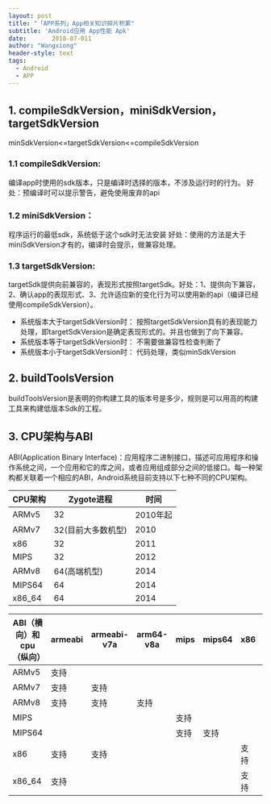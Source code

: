 ```yaml
---
layout: post
title: "「APP系列」App相关知识碎片积累"
subtitle: 'Android应用 App性能 Apk'
date:       2018-07-011
author: "Wangxiong"
header-style: text
tags:
  - Android
  - APP
---
```


## 1. compileSdkVersion，miniSdkVersion，targetSdkVersion

minSdkVersion<=targetSdkVersion<=compileSdkVersion

### 1.1 compileSdkVersion:

编译app时使用的sdk版本，只是编译时选择的版本，不涉及运行时的行为。
好处：预编译时可以提示警告，避免使用废弃的api

### 1.2 miniSdkVersion：

程序运行的最低sdk，系统低于这个sdk时无法安装
好处：使用的方法是大于miniSdkVersion才有的，编译时会提示，做兼容处理。

### 1.3 targetSdkVersion:

targetSdk提供向前兼容的，表现形式按照targetSdk。好处：1、提供向下兼容，2、确认app的表现形式、3、允许适应新的变化行为可以使用新的api（编译已经使用compileSdkVersion）。

- 系统版本大于targetSdkVersion时：
  按照targetSdkVersion具有的表现能力处理，即targetSdkVersion是确定表现形式的。并且也做到了向下兼容。
- 系统版本等于targetSdkVersion时：
  不需要做兼容性检查判断了
- 系统版本小于targetSdkVersion时：
  代码处理，类似minSdkVersion

## 2. buildToolsVersion

buildToolsVersion是表明的你构建工具的版本号是多少，规则是可以用高的构建工具来构建低版本Sdk的工程。

## 3. CPU架构与ABI

ABI(Application Binary Interface)：应用程序二进制接口，描述可应用程序和操作系统之间，一个应用和它的库之间，或者应用组成部分之间的低接口。每一种架构都关联着一个相应的ABI，Android系统目前支持以下七种不同的CPU架构。

| CPU架构 | Zygote进程         | 时间     |
| ------- | ------------------ | -------- |
| ARMv5   | 32                 | 2010年起 |
| ARMv7   | 32(目前大多数机型) | 2010     |
| x86     | 32                 | 2011     |
| MIPS    | 32                 | 2012     |
| ARMv8   | 64(高端机型)       | 2014     |
| MIPS64  | 64                 | 2014     |
| x86_64  | 64                 | 2014     |

| ABI（横向）和cpu（纵向） | armeabi | armeabi-v7a | arm64-v8a | mips | mips64 | x86  | x86_64 |
| ------------------------ | ------- | ----------- | --------- | ---- | ------ | ---- | ------ |
| ARMv5                    | 支持    |             |           |      |        |      |        |
| ARMv7                    | 支持    | 支持        |           |      |        |      |        |
| ARMv8                    | 支持    | 支持        | 支持      |      |        |      |        |
| MIPS                     |         |             |           | 支持 |        |      |        |
| MIPS64                   |         |             |           | 支持 | 支持   |      |        |
| x86                      | 支持    | 支持        |           |      |        | 支持 |        |
| x86_64                   | 支持    |             |           |      |        | 支持 | 支持   |

